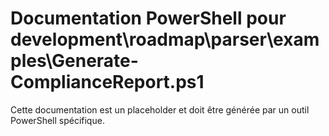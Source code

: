 # Documentation PowerShell pour development\roadmap\parser\examples\Generate-ComplianceReport.ps1

Cette documentation est un placeholder et doit être générée par un outil PowerShell spécifique.
